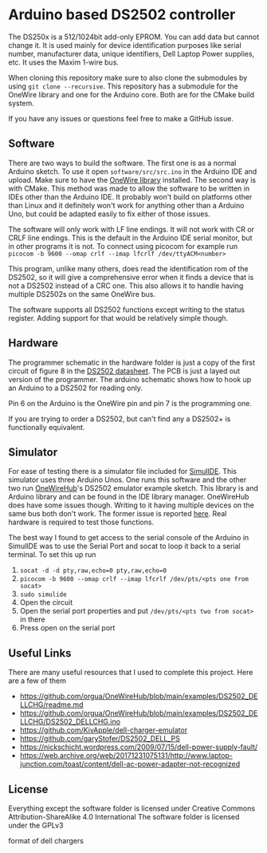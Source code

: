 # Arduino based DS2502 controller

The DS250x is a 512/1024bit add-only EPROM. You can add data but cannot change it. It is used mainly for device identification purposes like serial number, manufacturer data, unique identifiers, Dell Laptop Power supplies, etc. It uses the Maxim 1-wire bus.

When cloning this repository make sure to also clone the submodules by using `git clone --recursive`. This repository has a submodule for the OneWire library and one for the Arduino core. Both are for the CMake build system.

If you have any issues or questions feel free to make a GitHub issue.

## Software
There are two ways to build the software. The first one is as a normal Arduino sketch. To use it open `software/src/src.ino` in the Arduino IDE and upload. Make sure to have the [OneWire library](https://www.arduino.cc/reference/en/libraries/onewire/) installed. The second way is with CMake. This method was made to allow the software to be written in IDEs other than the Arduino IDE. It probably won't build on platforms other than Linux and it definitely won't work for anything other than a Arduino Uno, but could be adapted easily to fix either of those issues.

The software will only work with LF line endings. It will not work with CR or CRLF line endings. This is the default in the Arduino IDE serial monitor, but in other programs it is not. To connect using picocom for example run `picocom -b 9600 --omap crlf --imap lfcrlf /dev/ttyACM<number>`

This program, unlike many others, does read the identification rom of the DS2502, so it will give a comprehensive error when it finds a device that is not a DS2502 instead of a CRC one. This also allows it to handle having multiple DS2502s on the same OneWire bus.

The software supports all DS2502 functions except writing to the status register. Adding support for that would be relatively simple though.

## Hardware
The programmer schematic in the hardware folder is just a copy of the first circuit of figure 8 in the [DS2502 datasheet](https://www.analog.com/media/en/technical-documentation/data-sheets/DS2502.pdf). The PCB is just a layed out version of the programmer. The arduino schematic shows how to hook up an Arduino to a DS2502 for reading only.

Pin 6 on the Arduino is the OneWire pin and pin 7 is the programming one.

If you are trying to order a DS2502, but can't find any a DS2502+ is functionally equivalent.

## Simulator

For ease of testing there is a simulator file included for [SimulIDE](https://simulide.com/p/). This simulator uses three Arduino Unos. One runs this software and the other two run [OneWireHub](https://github.com/orgua/OneWireHub)'s DS2502 emulator example sketch. This library is and Arduino library and can be found in the IDE library manager. OneWireHub does have some issues though. Writing to it having multiple devices on the same bus both don't work. The former issue is reported [here](https://github.com/orgua/OneWireHub/issues/137). Real hardware is required to test those functions.

The best way I found to get access to the serial console of the Arduino in SimulIDE was to use the Serial Port and socat to loop it back to a serial terminal. To set this up run  
1. `socat -d -d pty,raw,echo=0 pty,raw,echo=0`
2. `picocom -b 9600 --omap crlf --imap lfcrlf /dev/pts/<pts one from socat>`
3. `sudo simulide`
4. Open the circuit
5. Open the serial port properties and put `/dev/pts/<pts two from socat>` in there
6. Press open on the serial port

## Useful Links

There are many useful resources that I used to complete this project. Here are a few of them
- https://github.com/orgua/OneWireHub/blob/main/examples/DS2502_DELLCHG/readme.md
- https://github.com/orgua/OneWireHub/blob/main/examples/DS2502_DELLCHG/DS2502_DELLCHG.ino
- https://github.com/KivApple/dell-charger-emulator
- https://github.com/garyStofer/DS2502_DELL_PS
- https://nickschicht.wordpress.com/2009/07/15/dell-power-supply-fault/
- https://web.archive.org/web/20171231075131/http://www.laptop-junction.com/toast/content/dell-ac-power-adapter-not-recognized

## License 
Everything except the software folder is licensed under Creative Commons Attribution-ShareAlike 4.0 International
The software folder is licensed under the GPLv3

format of dell chargers 
